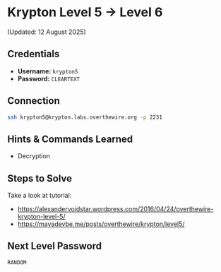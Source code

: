 # Krypton Level 5 → Level 6
(Updated: 12 August 2025)

## Credentials
- **Username:** `krypton5`
- **Password:** `CLEARTEXT`

## Connection
```bash
ssh krypton5@krypton.labs.overthewire.org -p 2231
```

## Hints & Commands Learned
- Decryption

## Steps to Solve
Take a look at tutorial:
- https://alexandervoidstar.wordpress.com/2016/04/24/overthewire-krypton-level-5/
- https://mayadevbe.me/posts/overthewire/krypton/level5/

## Next Level Password
`RANDOM`
